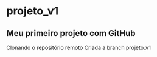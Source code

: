# projeto_v1
## Meu primeiro projeto com GitHub
Clonando o repositório remoto
Criada a branch projeto_v1
